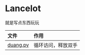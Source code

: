 # Lancelot
就是写点东西玩玩

文件 | 作用
:------------- | :-------------
[duang.py](https://github.com/nukc/Lancelot/blob/master/duang.py) | 循环访问，释放双手

